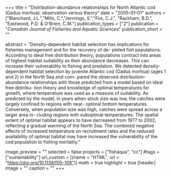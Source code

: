 +++
title = "Distribution-abundance relationships for North Atlantic cod (Gadus morhua): observation versus theory"
date = "2005-01-01"
authors = ["Blanchard, J.L.","Mills, C.","Jennings, S.","Fox, C.J.", "Rackham, B.D.", "Eastwood, P.D. & O'Brien, C.M."]
publication_types = ["2"]
publication = "_Canadian Journal of Fisheries and Aquatic Sciences_"
publication_short = ""

abstract = "Density-dependent habitat selection has implications for fisheries management and for the recovery of de- pleted fish populations. According to ideal free distribution theory, populations contract into areas of highest habitat suitability as their abundance decreases. This can increase their vulnerability to fishing and predation. We detected density-dependent habitat selection by juvenile Atlantic cod (Gadus morhua) (ages 1 and 2) in the North Sea and com- pared the observed distribution–abundance relationships with those predicted from a model based on ideal free distribu- tion theory and knowledge of optimal temperatures for growth, where temperature was used as a measure of suitability. As predicted by the model, in years when stock size was low, the catches were largely confined to regions with near- optimal bottom temperatures. Conversely, when population size was high, catches were spread across a larger area in- cluding regions with suboptimal temperatures. The spatial extent of optimal habitat appears to have decreased from 1977 to 2002, reflecting a gradual warming of the North Sea. The combined negative effects of increased temperature on recruitment rates and the reduced availability of optimal habitat may have increased the vulnerability of the cod population to fishing mortality."

image_preview = ""
selected = false
projects = ["fishaqua", "cc"]
#tags = ["sustainability"]
url_custom = [{name = "HTML", url = "https://doi.org/10.1139/f05-109"}]
math = true
highlight = true
[header]
image = ""
caption = ""
+++


